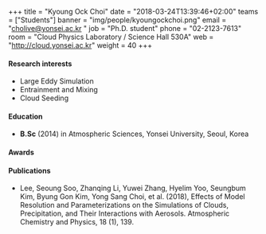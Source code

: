 +++
title = "Kyoung Ock Choi"
date = "2018-03-24T13:39:46+02:00"
teams = ["Students"]
banner = "img/people/kyoungockchoi.png"
email = "cholive@yonsei.ac.kr "
job = "Ph.D. student"
phone = "02-2123-7613"
room = "Cloud Physics Laboratory / Science Hall 530A"
web = "http://cloud.yonsei.ac.kr"
weight = 40
+++

#### Research interests
+ Large Eddy Simulation
+ Entrainment and Mixing
+ Cloud Seeding

#### Education
 + **B.Sc** (2014) in Atmospheric Sciences, Yonsei University, Seoul, Korea


#### Awards

#### Publications
+ Lee, Seoung Soo, Zhanqing Li, Yuwei Zhang, Hyelim Yoo, Seungbum Kim, Byung Gon Kim, Yong Sang Choi, et al. (2018), Effects of Model Resolution and Parameterizations on the Simulations of Clouds, Precipitation, and Their Interactions with Aerosols. Atmospheric Chemistry and Physics, 18 (1), 139.
